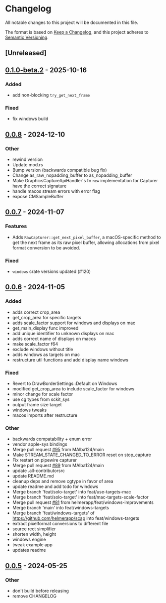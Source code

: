 # Changelog

All notable changes to this project will be documented in this file.

The format is based on [Keep a Changelog](https://keepachangelog.com/en/1.0.0/),
and this project adheres to [Semantic Versioning](https://semver.org/spec/v2.0.0.html).

## [Unreleased]

## [0.1.0-beta.2](https://github.com/cijiugechu/sc-cap/compare/v0.1.0-beta.1...v0.1.0-beta.2) - 2025-10-16

### Added

- add non-blocking `try_get_next_frame`

### Fixed

- fix windows build

## [0.0.8](https://github.com/CapSoftware/scap/compare/v0.0.7...v0.0.8) - 2024-12-10

### Other

- rewind version
- Update mod.rs
- Bump version (backwards compatible bug fix)
- Change as_raw_nopadding_buffer to as_nopadding_buffer
- Make GraphicsCaptureApiHandler's fn `new` implementation for Capturer have the correct signature
- handle macos stream errors with error flag
- expose CMSampleBuffer

## [0.0.7](https://github.com/CapSoftware/scap/compare/v0.0.6...v0.0.7) - 2024-11-07

### Features

- Adds `RawCapturer::get_next_pixel_buffer`, a macOS-specific method to get the next frame as its raw pixel buffer, allowing allocations from pixel format conversion to be avoided.

### Fixed

- `windows` crate versions updated (#120)

## [0.0.6](https://github.com/CapSoftware/scap/compare/v0.0.5...v0.0.6) - 2024-11-05

### Added

- adds correct crop_area
- get_crop_area for specific targets
- adds scale_factor support for windows and displays on mac
- get_main_display func improved
- add unique identifier to unknown displays on mac
- adds correct name of displays on macos
- make scale_factor f64
- exclude windows without title
- adds windows as targets on mac
- restructure util functions and add display name windows

### Fixed

- Revert to DrawBorderSettings::Default on Windows
- modified get_crop_area to include scale_factor for windows
- minor change for scale factor
- use cg types from sckit_sys
- output frame size target
- windows tweaks
- macos imports after restructure

### Other

- backwards compatability + enum error
- vendor apple-sys bindings
- Merge pull request [#95](https://github.com/CapSoftware/scap/pull/95) from MAlba124/main
- Make STREAM_STATE_CHANGED_TO_ERROR reset on stop_capture
- Fix restart on pipewire capturer
- Merge pull request [#89](https://github.com/CapSoftware/scap/pull/89) from MAlba124/main
- update .all-contributorsrc
- update README.md
- cleanup deps and remove cgtype in favor of area
- update readme and add todo for windows
- Merge branch 'feat/solo-target' into feat/use-targets-mac
- Merge branch 'feat/solo-target' into feat/mac-targets-scale-factor
- Merge pull request [#81](https://github.com/CapSoftware/scap/pull/81) from helmerapp/feat/windows-improvements
- Merge branch 'main' into feat/windows-targets
- Merge branch 'feat/windows-targets' of https://github.com/helmerapp/scap into feat/windows-targets
- extract pixelformat conversions to different file
- source rect simplifier
- shorten width, height
- windows engine
- tweak example app
- updates readme

## [0.0.5](https://github.com/helmerapp/scap/compare/v0.0.4...v0.0.5) - 2024-05-25

### Other
- don't build before releasing
- remove CHANGELOG
